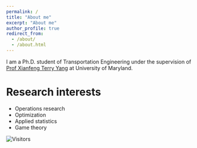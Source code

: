 ```yaml
---
permalink: /
title: "About me"
excerpt: "About me"
author_profile: true
redirect_from: 
  - /about/
  - /about.html
---
```


I am a Ph.D. student of Transportation Engineering under the supervision of [Prof Xianfeng Terry Yang](https://cee.umd.edu/clark/faculty/1706/Xianfeng-Terry-Yang) at University of Maryland.

Research interests
======
* Operations research
* Optimization
* Applied statistics
* Game theory

![Visitors](https://img.shields.io/badge/any_text-you_like-blue=YuanzhengLei.github.io)



